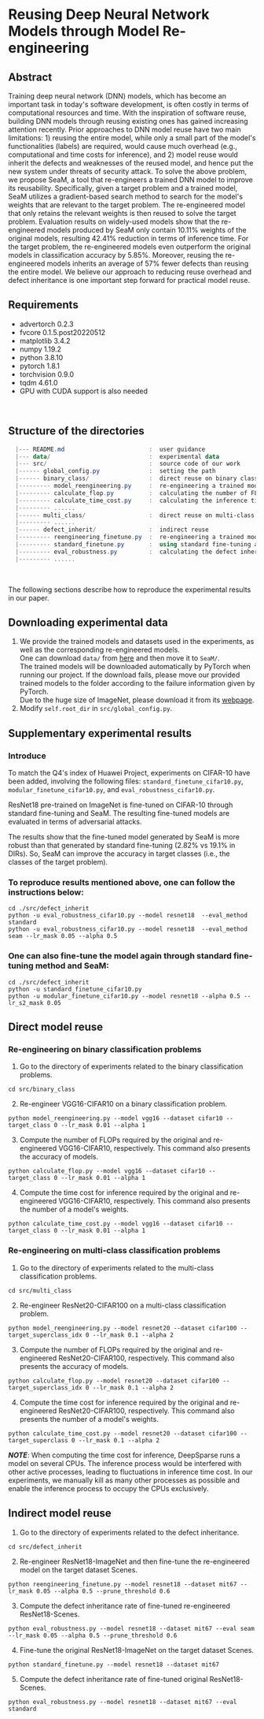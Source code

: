 # Reusing Deep Neural Network Models through Model Re-engineering
## Abstract
Training deep neural network (DNN) models, which has become an important task in today's software development, is often costly in terms of computational resources and time. With the inspiration of software reuse, building DNN models through reusing existing ones has gained increasing attention recently.  Prior approaches to DNN model reuse have two main limitations: 1) reusing the entire model, while only a small part of the model's functionalities (labels) are required, would cause much overhead (e.g., computational and time costs for inference), and 2) model reuse would inherit the defects and weaknesses of the reused model, and hence put the new system under threats of security attack. To solve the above problem, we propose SeaM, a tool that re-engineers a trained DNN model to improve its reusability. Specifically, given a target problem and a trained model, SeaM utilizes a gradient-based search method to search for the model's weights that are relevant to the target problem. The re-engineered model that only retains the relevant weights is then reused to solve the target problem. Evaluation results on widely-used models show that the re-engineered models produced by SeaM only contain 10.11% weights of the original models, resulting 42.41% reduction in terms of inference time. For the target problem, the re-engineered models even outperform the original models in classification accuracy by 5.85%. Moreover, reusing the re-engineered models inherits an average of 57% fewer defects than reusing the entire model. We believe our approach to reducing reuse overhead and defect inheritance is one important step forward for practical model reuse.


## Requirements
+ advertorch 0.2.3<br>
+ fvcore 0.1.5.post20220512<br>
+ matplotlib 3.4.2<br>
+ numpy 1.19.2<br>
+ python 3.8.10<br>
+ pytorch 1.8.1<br>
+ torchvision 0.9.0<br>
+ tqdm 4.61.0<br>
+ GPU with CUDA support is also needed

<br>

## Structure of the directories

```powershell
  |--- README.md                        :  user guidance
  |--- data/                            :  experimental data
  |--- src/                             :  source code of our work
  |------ global_config.py              :  setting the path
  |------ binary_class/                 :  direct reuse on binary classification problems
  |--------- model_reengineering.py     :  re-engineering a trained model and then reuse the re-engineered model
  |--------- calculate_flop.py          :  calculating the number of FLOPs required by reusing the re-engineered and original models
  |--------- calculate_time_cost.py     :  calculating the inference time required by reusing the re-engineered and original models
  |--------- ......                 
  |------ multi_class/                  :  direct reuse on multi-class classification problems
  |--------- ...... 
  |------ defect_inherit/               :  indirect reuse 
  |--------- reengineering_finetune.py  :  re-engineering a trained model and then fine-tuning the re-engineered model
  |--------- standard_finetune.py       :  using standard fine-tuning approach to fine-tune a trained model
  |--------- eval_robustness.py         :  calculating the defect inheritance rate
  |--------- ......
```


<br>

The following sections describe how to reproduce the experimental results in our paper. 

## Downloading experimental data
1. We provide the trained models and datasets used in the experiments, as well as the corresponding re-engineered models.<br>
One can download `data/` from [here](https://mega.nz/file/tX91ACpR#CSbQ2Xariha7_HLavE_6pKg4FoO5axOPemlv5J0JYwY) and then move it to `SeaM/`.<br>
The trained models will be downloaded automatically by PyTorch when running our project. If the download fails, please move our provided trained models to the folder according to the failure information given by PyTorch.<br>
Due to the huge size of ImageNet, please download it from its [webpage](https://www.image-net.org/).
2. Modify `self.root_dir` in `src/global_config.py`.


## Supplementary experimental results
### Introduce
To match the Q4's index of Huawei Project, experiments on CIFAR-10 have been added, involving the following files: `standard_finetune_cifar10.py`, `modular_finetune_cifar10.py`, and `eval_robustness_cifar10.py`.

ResNet18 pre-trained on ImageNet is fine-tuned on CIFAR-10 through standard fine-tuning and SeaM.
The resulting fine-tuned models are evaluated in terms of adversarial attacks.

The results show that the fine-tuned model generated by SeaM is more robust than that generated by standard fine-tuning (2.82% vs 19.1% in DIRs). So, SeaM can improve the accuracy in target classes (i.e., the classes of the target problem).

### To reproduce results mentioned above, one can follow the instructions below:
```
cd ./src/defect_inherit
python -u eval_robustness_cifar10.py --model resnet18  --eval_method standard
python -u eval_robustness_cifar10.py --model resnet18  --eval_method seam --lr_mask 0.05 --alpha 0.5 
```

### One can also fine-tune the model again through standard fine-tuning method and SeaM:
```
cd ./src/defect_inherit
python -u standard_finetune_cifar10.py
python -u modular_finetune_cifar10.py --model resnet18 --alpha 0.5 --lr_s2_mask 0.05 
```


## Direct model reuse  
### Re-engineering on binary classification problems
1. Go to the directory of experiments related to the binary classification problems.
```commandline
cd src/binary_class
```
2. Re-engineer VGG16-CIFAR10 on a binary classification problem.
```commandline
python model_reengineering.py --model vgg16 --dataset cifar10 --target_class 0 --lr_mask 0.01 --alpha 1
```
3. Compute the number of FLOPs required by the original and re-engineered VGG16-CIFAR10, respectively. This command also presents the accuracy of models.
```commandline
python calculate_flop.py --model vgg16 --dataset cifar10 --target_class 0 --lr_mask 0.01 --alpha 1
```
4. Compute the time cost for inference required by the original and re-engineered VGG16-CIFAR10, respectively. This command also presents the number of a model's weights.
```commandline
python calculate_time_cost.py --model vgg16 --dataset cifar10 --target_class 0 --lr_mask 0.01 --alpha 1
```

### Re-engineering on multi-class classification problems
1. Go to the directory of experiments related to the multi-class classification problems.
```commandline
cd src/multi_class
```
2. Re-engineer ResNet20-CIFAR100 on a multi-class classification problem.
```commandline
python model_reengineering.py --model resnet20 --dataset cifar100 --target_superclass_idx 0 --lr_mask 0.1 --alpha 2
```
3. Compute the number of FLOPs required by the original and re-engineered ResNet20-CIFAR100, respectively. This command also presents the accuracy of models. 
```commandline
python calculate_flop.py --model resnet20 --dataset cifar100 --target_superclass_idx 0 --lr_mask 0.1 --alpha 2
```
4. Compute the time cost for inference required by the original and re-engineered ResNet20-CIFAR100, respectively. This command also presents the number of a model's weights. 
```commandline
python calculate_time_cost.py --model resnet20 --dataset cifar100 --target_superclass 0 --lr_mask 0.1 --alpha 2
```

***NOTE***: When computing the time cost for inference, DeepSparse runs a model on several CPUs.
The inference process would be interfered with other active processes, leading to fluctuations in inference time cost.
In our experiments, we manually kill as many other processes as possible and enable the inference process to occupy the CPUs exclusively.

## Indirect model reuse
1. Go to the directory of experiments related to the defect inheritance. 
```commandline
cd src/defect_inherit
```
2. Re-engineer ResNet18-ImageNet and then fine-tune the re-engineered model on the target dataset Scenes.
```commandline
python reengineering_finetune.py --model resnet18 --dataset mit67 --lr_mask 0.05 --alpha 0.5 --prune_threshold 0.6
```
3. Compute the defect inheritance rate of fine-tuned re-engineered ResNet18-Scenes. 
```commandline
python eval_robustness.py --model resnet18 --dataset mit67 --eval seam --lr_mask 0.05 --alpha 0.5 --prune_threshold 0.6
```
4. Fine-tune the original ResNet18-ImageNet on the target dataset Scenes. 
```commandline
python standard_finetune.py --model resnet18 --dataset mit67
```
5. Compute the defect inheritance rate of fine-tuned original ResNet18-Scenes. 
```commandline
python eval_robustness.py --model resnet18 --dataset mit67 --eval standard
```

